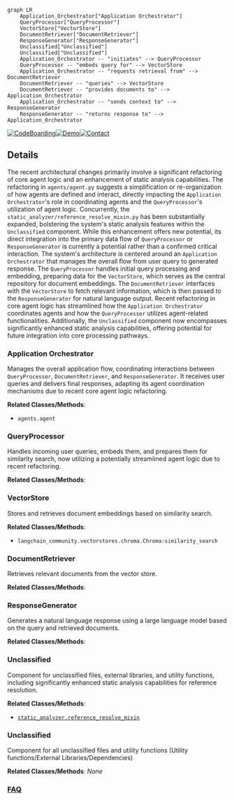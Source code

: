 ```mermaid
graph LR
    Application_Orchestrator["Application Orchestrator"]
    QueryProcessor["QueryProcessor"]
    VectorStore["VectorStore"]
    DocumentRetriever["DocumentRetriever"]
    ResponseGenerator["ResponseGenerator"]
    Unclassified["Unclassified"]
    Unclassified["Unclassified"]
    Application_Orchestrator -- "initiates" --> QueryProcessor
    QueryProcessor -- "embeds query for" --> VectorStore
    Application_Orchestrator -- "requests retrieval from" --> DocumentRetriever
    DocumentRetriever -- "queries" --> VectorStore
    DocumentRetriever -- "provides documents to" --> Application_Orchestrator
    Application_Orchestrator -- "sends context to" --> ResponseGenerator
    ResponseGenerator -- "returns response to" --> Application_Orchestrator
```

[![CodeBoarding](https://img.shields.io/badge/Generated%20by-CodeBoarding-9cf?style=flat-square)](https://github.com/CodeBoarding/CodeBoarding)[![Demo](https://img.shields.io/badge/Try%20our-Demo-blue?style=flat-square)](https://www.codeboarding.org/diagrams)[![Contact](https://img.shields.io/badge/Contact%20us%20-%20contact@codeboarding.org-lightgrey?style=flat-square)](mailto:contact@codeboarding.org)

## Details

The recent architectural changes primarily involve a significant refactoring of core agent logic and an enhancement of static analysis capabilities. The refactoring in `agents/agent.py` suggests a simplification or re-organization of how agents are defined and interact, directly impacting the `Application Orchestrator`'s role in coordinating agents and the `QueryProcessor`'s utilization of agent logic. Concurrently, the `static_analyzer/reference_resolve_mixin.py` has been substantially expanded, bolstering the system's static analysis features within the `Unclassified` component. While this enhancement offers new potential, its direct integration into the primary data flow of `QueryProcessor` or `ResponseGenerator` is currently a potential rather than a confirmed critical interaction. The system's architecture is centered around an `Application Orchestrator` that manages the overall flow from user query to generated response. The `QueryProcessor` handles initial query processing and embedding, preparing data for the `VectorStore`, which serves as the central repository for document embeddings. The `DocumentRetriever` interfaces with the `VectorStore` to fetch relevant information, which is then passed to the `ResponseGenerator` for natural language output. Recent refactoring in core agent logic has streamlined how the `Application Orchestrator` coordinates agents and how the `QueryProcessor` utilizes agent-related functionalities. Additionally, the `Unclassified` component now encompasses significantly enhanced static analysis capabilities, offering potential for future integration into core processing pathways.

### Application Orchestrator
Manages the overall application flow, coordinating interactions between `QueryProcessor`, `DocumentRetriever`, and `ResponseGenerator`. It receives user queries and delivers final responses, adapting its agent coordination mechanisms due to recent core agent logic refactoring.


**Related Classes/Methods**:

- `agents.agent`


### QueryProcessor
Handles incoming user queries, embeds them, and prepares them for similarity search, now utilizing a potentially streamlined agent logic due to recent refactoring.


**Related Classes/Methods**:



### VectorStore
Stores and retrieves document embeddings based on similarity search.


**Related Classes/Methods**:

- `langchain_community.vectorstores.chroma.Chroma:similarity_search`


### DocumentRetriever
Retrieves relevant documents from the vector store.


**Related Classes/Methods**:



### ResponseGenerator
Generates a natural language response using a large language model based on the query and retrieved documents.


**Related Classes/Methods**:



### Unclassified
Component for unclassified files, external libraries, and utility functions, including significantly enhanced static analysis capabilities for reference resolution.


**Related Classes/Methods**:

- <a href="https://github.com/CodeBoarding/CodeBoarding/blob/main/static_analyzer/reference_resolve_mixin.py" target="_blank" rel="noopener noreferrer">`static_analyzer.reference_resolve_mixin`</a>


### Unclassified
Component for all unclassified files and utility functions (Utility functions/External Libraries/Dependencies)


**Related Classes/Methods**: _None_



### [FAQ](https://github.com/CodeBoarding/GeneratedOnBoardings/tree/main?tab=readme-ov-file#faq)
